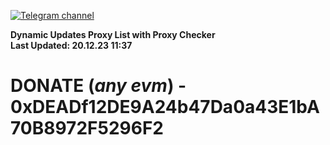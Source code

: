 [![Telegram channel](https://img.shields.io/endpoint?url=https://runkit.io/damiankrawczyk/telegram-badge/branches/master?url=https://t.me/n4z4v0d)](https://t.me/n4z4v0d) 

**Dynamic Updates Proxy List with Proxy Checker**  
**Last Updated: 20.12.23 11:37**

# DONATE (_any evm_) - 0xDEADf12DE9A24b47Da0a43E1bA70B8972F5296F2
